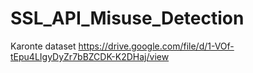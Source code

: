 # SSL_API_Misuse_Detection

Karonte dataset https://drive.google.com/file/d/1-VOf-tEpu4LIgyDyZr7bBZCDK-K2DHaj/view
